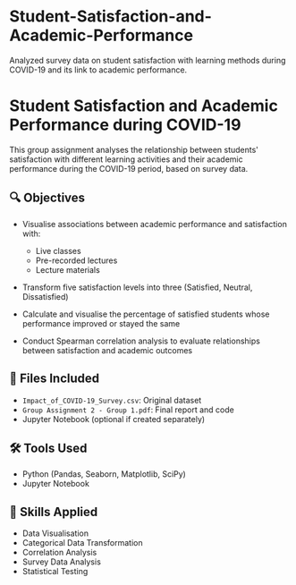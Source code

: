 # Student-Satisfaction-and-Academic-Performance
Analyzed survey data on student satisfaction with learning methods during COVID-19 and its link to academic performance.

# Student Satisfaction and Academic Performance during COVID-19

This group assignment analyses the relationship between students' satisfaction with different learning activities and their academic performance during the COVID-19 period, based on survey data.

## 🔍 Objectives

- Visualise associations between academic performance and satisfaction with:
  - Live classes
  - Pre-recorded lectures
  - Lecture materials

- Transform five satisfaction levels into three (Satisfied, Neutral, Dissatisfied)

- Calculate and visualise the percentage of satisfied students whose performance improved or stayed the same

- Conduct Spearman correlation analysis to evaluate relationships between satisfaction and academic outcomes

## 📂 Files Included

- `Impact_of_COVID-19_Survey.csv`: Original dataset
- `Group Assignment 2 - Group 1.pdf`: Final report and code
- Jupyter Notebook (optional if created separately)

## 🛠️ Tools Used

- Python (Pandas, Seaborn, Matplotlib, SciPy)
- Jupyter Notebook

## 🧠 Skills Applied

- Data Visualisation  
- Categorical Data Transformation  
- Correlation Analysis  
- Survey Data Analysis  
- Statistical Testing
